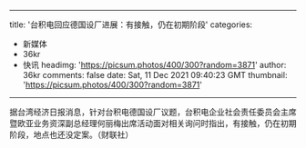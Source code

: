 
---
title: '台积电回应德国设厂进展：有接触，仍在初期阶段'
categories: 
 - 新媒体
 - 36kr
 - 快讯
headimg: 'https://picsum.photos/400/300?random=3871'
author: 36kr
comments: false
date: Sat, 11 Dec 2021 09:40:23 GMT
thumbnail: 'https://picsum.photos/400/300?random=3871'
---

<div>   
据台湾经济日报消息，针对台积电德国设厂议题，台积电企业社会责任委员会主席暨欧亚业务资深副总经理何丽梅出席活动面对相关询问时指出，有接触，仍在初期阶段，地点也还没定案。（财联社）  
</div>
            